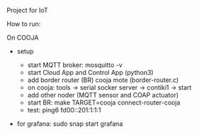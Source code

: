 Project for IoT

How to run:

On COOJA
- setup 
	- start MQTT broker: mosquitto -v
	- start Cloud App and Control App (python3)	
	- add border router (BR) cooja mote (border-router.c)
	- on cooja: tools -> serial socker server -> contiki1 -> start
	- add other noder (MQTT sensor and COAP actuator)
 	- start BR: make TARGET=cooja connect-router-cooja
	- test: ping6 fd00::201:1:1:1

- for grafana: sudo snap start grafana 
